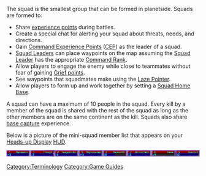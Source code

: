 The squad is the smallest group that can be formed in planetside. Squads
are formed to:

- Share [experience points](Experience_Points.md) during
  battles.
- Create a special chat for alerting your squad about threats, needs,
  and directions.
- Gain [Command Experience
  Points](Command_Experience_Points.md)
  ([CEP](Acronyms_and_Slang.md)) as the leader of a squad.
- [Squad Leaders](terminology/Squad_Leader.md) can place waypoints on the
  map assuming the [Squad Leader](terminology/Squad_Leader.md) has the
  appropriate [Command Rank](Command_Rank.md).
- Allow players to engage the enemy while close to teammates without
  fear of gaining [Grief points](Grief_points.md).
- See waypoints that squadmates make using the [Laze
  Pointer](../weapons/Laze_Pointer.md).
- Allow players to form up and work together by setting a [Squad Home
  Base](terminology/Squad_Home_Base.md).

A squad can have a maximum of 10 people in the squad. Every kill by a
member of the squad is shared with the rest of the squad as long as the
other members are on the same continent as the kill. Squads also share
[base capture](../etc/Capturing_Bases.md) experience.

Below is a picture of the mini-squad member list that appears on your
[Heads-up Display](../etc/Heads-up_Display.md)
[HUD](Acronyms_and_Slang.md).

![Image:SquadList.JPG](../images/SquadList.jpg "Image:SquadList.JPG")

[Category:Terminology](Category:Terminology.md) [Category:Game
Guides](Category:Game_Guides.md)
